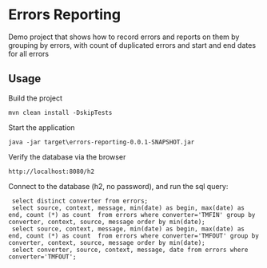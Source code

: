 # Errors Reporting

Demo project that shows how to record errors and reports on them by grouping by errors, with count of duplicated errors and start and end dates for all errors

## Usage
Build the project
```
mvn clean install -DskipTests
```
Start the application
```
java -jar target\errors-reporting-0.0.1-SNAPSHOT.jar
```
Verify the database via the browser
```
http://localhost:8080/h2
```
Connect to the database (h2, no password), and run the sql query:
```
 select distinct converter from errors;
 select source, context, message, min(date) as begin, max(date) as end, count (*) as count  from errors where converter='TMFIN' group by converter, context, source, message order by min(date);
 select source, context, message, min(date) as begin, max(date) as end, count (*) as count  from errors where converter='TMFOUT' group by converter, context, source, message order by min(date);
 select converter, source, context, message, date from errors where converter='TMFOUT';
```



